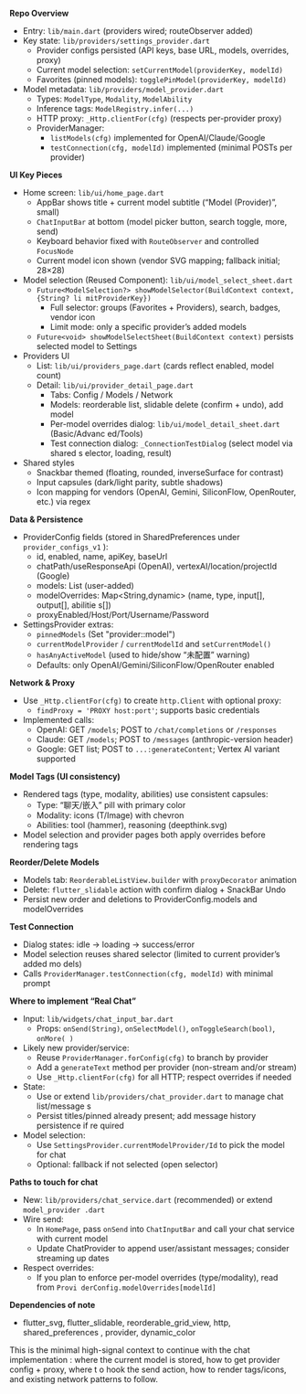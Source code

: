 **Repo Overview**
- Entry: `lib/main.dart` (providers wired; routeObserver added)
- Key state: `lib/providers/settings_provider.dart`
  - Provider configs persisted (API keys, base URL, models, overrides, proxy)
  - Current model selection: `setCurrentModel(providerKey, modelId)`
  - Favorites (pinned models): `togglePinModel(providerKey, modelId)`
- Model metadata: `lib/providers/model_provider.dart`
  - Types: `ModelType`, `Modality`, `ModelAbility`
  - Inference tags: `ModelRegistry.infer(...)`
  - HTTP proxy: `_Http.clientFor(cfg)` (respects per-provider proxy)
  - ProviderManager:
    - `listModels(cfg)` implemented for OpenAI/Claude/Google
    - `testConnection(cfg, modelId)` implemented (minimal POSTs per provider)

**UI Key Pieces**
- Home screen: `lib/ui/home_page.dart`
  - AppBar shows title + current model subtitle (“Model (Provider)”, small)
  - `ChatInputBar` at bottom (model picker button, search toggle, more, send)
  - Keyboard behavior fixed with `RouteObserver` and controlled `FocusNode`
  - Current model icon shown (vendor SVG mapping; fallback initial; 28×28)
- Model selection (Reused Component): `lib/ui/model_select_sheet.dart`
  - `Future<ModelSelection?> showModelSelector(BuildContext context, {String? li
    mitProviderKey})`
    - Full selector: groups (Favorites + Providers), search, badges, vendor icon
    - Limit mode: only a specific provider’s added models
  - `Future<void> showModelSelectSheet(BuildContext context)` persists selected
  model to Settings
- Providers UI
  - List: `lib/ui/providers_page.dart` (cards reflect enabled, model count)
  - Detail: `lib/ui/provider_detail_page.dart`
    - Tabs: Config / Models / Network
    - Models: reorderable list, slidable delete (confirm + undo), add model
    - Per-model overrides dialog: `lib/ui/model_detail_sheet.dart` (Basic/Advanc
    ed/Tools)
    - Test connection dialog: `_ConnectionTestDialog` (select model via shared s
    elector, loading, result)
- Shared styles
  - Snackbar themed (floating, rounded, inverseSurface for contrast)
  - Input capsules (dark/light parity, subtle shadows)
  - Icon mapping for vendors (OpenAI, Gemini, SiliconFlow, OpenRouter, etc.) via
   regex

**Data & Persistence**
- ProviderConfig fields (stored in SharedPreferences under `provider_configs_v1`
  ):
  - id, enabled, name, apiKey, baseUrl
  - chatPath/useResponseApi (OpenAI), vertexAI/location/projectId (Google)
  - models: List<String> (user-added)
  - modelOverrides: Map<String,dynamic> (name, type, input[], output[], abilitie
  s[])
  - proxyEnabled/Host/Port/Username/Password
- SettingsProvider extras:
  - `pinnedModels` (Set<String> "provider::model")
  - `currentModelProvider` / `currentModelId` and `setCurrentModel()`
  - `hasAnyActiveModel` (used to hide/show “未配置” warning)
  - Defaults: only OpenAI/Gemini/SiliconFlow/OpenRouter enabled

**Network & Proxy**
- Use `_Http.clientFor(cfg)` to create `http.Client` with optional proxy:
  - `findProxy = 'PROXY host:port'`; supports basic credentials
- Implemented calls:
  - OpenAI: GET `/models`; POST to `/chat/completions` or `/responses`
  - Claude: GET `/models`; POST to `/messages` (anthropic-version header)
  - Google: GET list; POST to `...:generateContent`; Vertex AI variant supported

**Model Tags (UI consistency)**
- Rendered tags (type, modality, abilities) use consistent capsules:
  - Type: “聊天/嵌入” pill with primary color
  - Modality: icons (T/Image) with chevron
  - Abilities: tool (hammer), reasoning (deepthink.svg)
- Model selection and provider pages both apply overrides before rendering tags

**Reorder/Delete Models**
- Models tab: `ReorderableListView.builder` with `proxyDecorator` animation
- Delete: `flutter_slidable` action with confirm dialog + SnackBar Undo
- Persist new order and deletions to ProviderConfig.models and modelOverrides

**Test Connection**
- Dialog states: idle -> loading -> success/error
- Model selection reuses shared selector (limited to current provider’s added mo
dels)
- Calls `ProviderManager.testConnection(cfg, modelId)` with minimal prompt

**Where to implement “Real Chat”**
- Input: `lib/widgets/chat_input_bar.dart`
  - Props: `onSend(String)`, `onSelectModel()`, `onToggleSearch(bool)`, `onMore(
  )`
- Likely new provider/service:
  - Reuse `ProviderManager.forConfig(cfg)` to branch by provider
  - Add a `generateText` method per provider (non-stream and/or stream)
  - Use `_Http.clientFor(cfg)` for all HTTP; respect overrides if needed
- State:
  - Use or extend `lib/providers/chat_provider.dart` to manage chat list/message
  s
  - Persist titles/pinned already present; add message history persistence if re
  quired
- Model selection:
  - Use `SettingsProvider.currentModelProvider/Id` to pick the model for chat
  - Optional: fallback if not selected (open selector)

**Paths to touch for chat**
- New: `lib/providers/chat_service.dart` (recommended) or extend `model_provider
.dart`
- Wire send:
  - In `HomePage`, pass `onSend` into `ChatInputBar` and call your chat service
  with current model
  - Update ChatProvider to append user/assistant messages; consider streaming up
  dates
- Respect overrides:
  - If you plan to enforce per-model overrides (type/modality), read from `Provi
  derConfig.modelOverrides[modelId]`

**Dependencies of note**
- flutter_svg, flutter_slidable, reorderable_grid_view, http, shared_preferences
, provider, dynamic_color

This is the minimal high-signal context to continue with the chat implementation
: where the current model is stored, how to get provider config + proxy, where t
o hook the send action, how to render tags/icons, and existing network patterns
to follow.